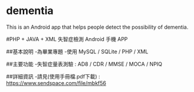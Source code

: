 # dementia
This is an Android app that helps people detect the possibility of dementia.

#PHP + JAVA + XML 失智症檢測 Android 手機 APP

##基本說明
-為畢業專題
-使用 MySQL / SQLite / PHP / XML

##主要功能
-失智症量表測驗 : AD8 / CDR / MMSE / MOCA / NPIQ

##詳細資訊
-請見(使用手冊檔.pdf下載) : https://www.sendspace.com/file/mbkf56

